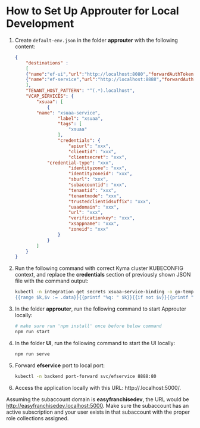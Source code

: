 # How to Set Up Approuter for Local Development 

1. Create `default-env.json` in the folder **approuter** with the following content:

	```json
	{
	    "destinations" : 
	    [      
		{"name":"ef-ui","url":"http://localhost:8080","forwardAuthToken" : true},
		{"name":"ef-service","url":"http://localhost:8888","forwardAuthToken" : true}
	    ],
		"TENANT_HOST_PATTERN": "^(.*).localhost",
	    "VCAP_SERVICES": {
			"xsuaa": [
				{
			"name": "xsuaa-service",                
					"label": "xsuaa",				
					"tags": [
						"xsuaa"
					],
					"credentials": {
						"apiurl": "xxx",
						"clientid": "xxx",
						"clientsecret": "xxx",
			    "credential-type": "xxx",
						"identityzone": "xxx",
						"identityzoneid": "xxx",
						"sburl": "xxx",
						"subaccountid": "xxx",
						"tenantid": "xxx",
						"tenantmode": "xxx",
						"trustedclientidsuffix": "xxx",
						"uaadomain": "xxx",
						"url": "xxx",
						"verificationkey": "xxx",
						"xsappname": "xxx",
						"zoneid": "xxx"
					}
				}
			]
	    }
	}

	```

1. Run the following command with correct Kyma cluster KUBECONFIG context, and replace the **credentials** section of previously shown JSON file with the command output:

	```sh
	kubectl -n integration get secrets xsuaa-service-binding -o go-template='
	{{range $k,$v := .data}}{{printf "%q: " $k}}{{if not $v}}{{printf "%q" $v}}{{else}}{{$v | base64decode | printf "%q" }}{{end}}{{",\n"}}{{end}}'

	```

1. In the folder **approuter**, run the following command to start Approuter locally:

	```sh
	# make sure run 'npm install' once before below command
	npm run start

	```

1. In the folder **UI**, run the following command to start the UI locally:

	```sh
	npm run serve
	```

1. Forward **efservice** port to local port:

	```sh
	kubectl -n backend port-forward svc/efservice 8888:80

	```

1. Access the application locally with this URL: http://<subdomain>.localhost:5000/. 

Assuming the subaccount domain is **easyfranchisedev**, the URL would be http://easyfranchisedev.localhost:5000. Make sure the subaccount has an active subscription and your user exists in that subaccount with the proper role collections assigned.
